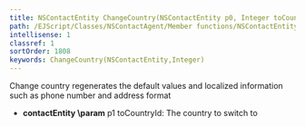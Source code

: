 ```yaml
---
title: NSContactEntity ChangeCountry(NSContactEntity p0, Integer toCountryId)
path: /EJScript/Classes/NSContactAgent/Member functions/NSContactEntity ChangeCountry(NSContactEntity p_0, Integer p_1)
intellisense: 1
classref: 1
sortOrder: 1808
keywords: ChangeCountry(NSContactEntity,Integer)
---
```



Change country regenerates the default values and localized information such as phone number and address format



* **contactEntity
\param** p1 toCountryId: The country to switch to


